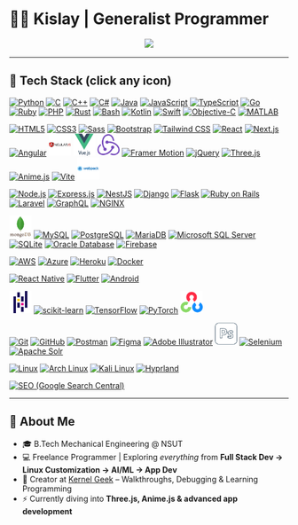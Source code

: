 # 👨‍💻 Kislay | Generalist Programmer

<p align="center">
  <img src="https://readme-typing-svg.herokuapp.com?size=24&color=36BCF7&center=true&vCenter=true&width=800&height=45&lines=Generalist+Programmer;Web+Developer;Full+Stack+Developer;Always+Learning+New+Tech" />
</p>

---
## 🚀 Tech Stack (click any icon)

<p align="center">

  <!-- Languages -->
  <a href="https://www.python.org/" target="_blank" rel="noreferrer"><img title="Python" src="https://cdn.jsdelivr.net/gh/devicons/devicon/icons/python/python-original.svg" height="40"/></a>
  <a href="https://en.cppreference.com/w/c" target="_blank" rel="noreferrer"><img title="C" src="https://cdn.jsdelivr.net/gh/devicons/devicon/icons/c/c-original.svg" height="40"/></a>
  <a href="https://isocpp.org/" target="_blank" rel="noreferrer"><img title="C++" src="https://cdn.jsdelivr.net/gh/devicons/devicon/icons/cplusplus/cplusplus-original.svg" height="40"/></a>
  <a href="https://learn.microsoft.com/dotnet/csharp/" target="_blank" rel="noreferrer"><img title="C#" src="https://cdn.jsdelivr.net/gh/devicons/devicon/icons/csharp/csharp-original.svg" height="40"/></a>
  <a href="https://www.java.com/" target="_blank" rel="noreferrer"><img title="Java" src="https://cdn.jsdelivr.net/gh/devicons/devicon/icons/java/java-original.svg" height="40"/></a>
  <a href="https://developer.mozilla.org/docs/Web/JavaScript" target="_blank" rel="noreferrer"><img title="JavaScript" src="https://cdn.jsdelivr.net/gh/devicons/devicon/icons/javascript/javascript-original.svg" height="40"/></a>
  <a href="https://www.typescriptlang.org/" target="_blank" rel="noreferrer"><img title="TypeScript" src="https://cdn.jsdelivr.net/gh/devicons/devicon/icons/typescript/typescript-original.svg" height="40"/></a>
  <a href="https://go.dev/" target="_blank" rel="noreferrer"><img title="Go" src="https://cdn.jsdelivr.net/gh/devicons/devicon/icons/go/go-original.svg" height="40"/></a>
  <a href="https://www.ruby-lang.org/" target="_blank" rel="noreferrer"><img title="Ruby" src="https://cdn.jsdelivr.net/gh/devicons/devicon/icons/ruby/ruby-original.svg" height="40"/></a>
  <a href="https://www.php.net/" target="_blank" rel="noreferrer"><img title="PHP" src="https://cdn.jsdelivr.net/gh/devicons/devicon/icons/php/php-original.svg" height="40"/></a>
  <a href="https://www.rust-lang.org/" target="_blank" rel="noreferrer"><img title="Rust" src="https://cdn.jsdelivr.net/gh/devicons/devicon/icons/rust/rust-plain.svg" height="40"/></a>
  <a href="https://www.gnu.org/software/bash/" target="_blank" rel="noreferrer"><img title="Bash" src="https://www.vectorlogo.zone/logos/gnu_bash/gnu_bash-icon.svg" height="40"/></a>
  <a href="https://kotlinlang.org/" target="_blank" rel="noreferrer"><img title="Kotlin" src="https://www.vectorlogo.zone/logos/kotlinlang/kotlinlang-icon.svg" height="40"/></a>
  <a href="https://developer.apple.com/swift/" target="_blank" rel="noreferrer"><img title="Swift" src="https://www.vectorlogo.zone/logos/swift/swift-icon.svg" height="40"/></a>
  <a href="https://developer.apple.com/documentation/objectivec" target="_blank" rel="noreferrer"><img title="Objective-C" src="https://www.vectorlogo.zone/logos/apple_objectivec/apple_objectivec-icon.svg" height="40"/></a>
  <a href="https://www.mathworks.com/products/matlab.html" target="_blank" rel="noreferrer"><img title="MATLAB" src="https://upload.wikimedia.org/wikipedia/commons/2/21/Matlab_Logo.png" height="40"/></a>

  <!-- Frontend / UI -->
  <a href="https://developer.mozilla.org/docs/Web/HTML" target="_blank" rel="noreferrer"><img title="HTML5" src="https://cdn.jsdelivr.net/gh/devicons/devicon/icons/html5/html5-original.svg" height="40"/></a>
  <a href="https://developer.mozilla.org/docs/Web/CSS" target="_blank" rel="noreferrer"><img title="CSS3" src="https://cdn.jsdelivr.net/gh/devicons/devicon/icons/css3/css3-original.svg" height="40"/></a>
  <a href="https://sass-lang.com/" target="_blank" rel="noreferrer"><img title="Sass" src="https://cdn.jsdelivr.net/gh/devicons/devicon/icons/sass/sass-original.svg" height="40"/></a>
  <a href="https://getbootstrap.com/" target="_blank" rel="noreferrer"><img title="Bootstrap" src="https://cdn.jsdelivr.net/gh/devicons/devicon/icons/bootstrap/bootstrap-original.svg" height="40"/></a>
  <a href="https://tailwindcss.com/" target="_blank" rel="noreferrer"><img title="Tailwind CSS" src="https://cdn.jsdelivr.net/gh/devicons/devicon/icons/tailwindcss/tailwindcss-original.svg" height="40"/></a>
  <a href="https://react.dev/" target="_blank" rel="noreferrer"><img title="React" src="https://cdn.jsdelivr.net/gh/devicons/devicon/icons/react/react-original.svg" height="40"/></a>
  <a href="https://nextjs.org/" target="_blank" rel="noreferrer"><img title="Next.js" src="https://cdn.jsdelivr.net/gh/devicons/devicon/icons/nextjs/nextjs-original.svg" height="40"/></a>
  <a href="https://angular.io/" target="_blank" rel="noreferrer"><img title="Angular" src="https://angular.io/assets/images/logos/angular/angular.svg" height="40"/></a>
  <a href="https://angularjs.org/" target="_blank" rel="noreferrer"><img title="AngularJS" src="https://raw.githubusercontent.com/devicons/devicon/master/icons/angularjs/angularjs-original-wordmark.svg" height="40"/></a>
  <a href="https://vuejs.org/" target="_blank" rel="noreferrer"><img title="Vue.js" src="https://raw.githubusercontent.com/devicons/devicon/master/icons/vuejs/vuejs-original-wordmark.svg" height="40"/></a>
  <a href="https://redux.js.org/" target="_blank" rel="noreferrer"><img title="Redux" src="https://raw.githubusercontent.com/devicons/devicon/master/icons/redux/redux-original.svg" height="40"/></a>
  <a href="https://www.framer.com/motion/" target="_blank" rel="noreferrer"><img title="Framer Motion" src="https://www.vectorlogo.zone/logos/framer/framer-icon.svg" height="40"/></a>
  <a href="https://jquery.com/" target="_blank" rel="noreferrer"><img title="jQuery" src="https://cdn.jsdelivr.net/gh/devicons/devicon/icons/jquery/jquery-original.svg" height="40"/></a>
  <a href="https://threejs.org/" target="_blank" rel="noreferrer"><img title="Three.js" src="https://skillicons.dev/icons?i=threejs" height="40"/></a>
  <a href="https://animejs.com/" target="_blank" rel="noreferrer"><img title="Anime.js" src="https://raw.githubusercontent.com/juliangarnier/anime/master/documentation/assets/img/favicon.png" height="40"/></a>
  <a href="https://vitejs.dev/" target="_blank" rel="noreferrer"><img title="Vite" src="https://skillicons.dev/icons?i=vite" height="40"/></a>
  <a href="https://webpack.js.org/" target="_blank" rel="noreferrer"><img title="Webpack" src="https://raw.githubusercontent.com/devicons/devicon/master/icons/webpack/webpack-original-wordmark.svg" height="40"/></a>

  <!-- Backend / APIs -->
  <a href="https://nodejs.org/" target="_blank" rel="noreferrer"><img title="Node.js" src="https://cdn.jsdelivr.net/gh/devicons/devicon/icons/nodejs/nodejs-original.svg" height="40"/></a>
  <a href="https://expressjs.com/" target="_blank" rel="noreferrer"><img title="Express.js" src="https://cdn.jsdelivr.net/gh/devicons/devicon/icons/express/express-original.svg" height="40"/></a>
  <a href="https://nestjs.com/" target="_blank" rel="noreferrer"><img title="NestJS" src="https://cdn.jsdelivr.net/gh/devicons/devicon/icons/nestjs/nestjs-plain.svg" height="40"/></a>
  <a href="https://www.djangoproject.com/" target="_blank" rel="noreferrer"><img title="Django" src="https://cdn.jsdelivr.net/gh/devicons/devicon/icons/django/django-plain.svg" height="40"/></a>
  <a href="https://flask.palletsprojects.com/" target="_blank" rel="noreferrer"><img title="Flask" src="https://www.vectorlogo.zone/logos/pocoo_flask/pocoo_flask-icon.svg" height="40"/></a>
  <a href="https://rubyonrails.org/" target="_blank" rel="noreferrer"><img title="Ruby on Rails" src="https://cdn.jsdelivr.net/gh/devicons/devicon/icons/rails/rails-plain-wordmark.svg" height="40"/></a>
  <a href="https://laravel.com/" target="_blank" rel="noreferrer"><img title="Laravel" src="https://cdn.jsdelivr.net/gh/devicons/devicon/icons/laravel/laravel-plain-wordmark.svg" height="40"/></a>
  <a href="https://graphql.org/" target="_blank" rel="noreferrer"><img title="GraphQL" src="https://cdn.jsdelivr.net/gh/devicons/devicon/icons/graphql/graphql-plain.svg" height="40"/></a>
  <a href="https://nginx.org/" target="_blank" rel="noreferrer"><img title="NGINX" src="https://cdn.jsdelivr.net/gh/devicons/devicon/icons/nginx/nginx-original.svg" height="40"/></a>

  <!-- Databases -->
  <a href="https://www.mongodb.com/" target="_blank" rel="noreferrer"><img title="MongoDB" src="https://raw.githubusercontent.com/devicons/devicon/master/icons/mongodb/mongodb-original-wordmark.svg" height="40"/></a>
  <a href="https://www.mysql.com/" target="_blank" rel="noreferrer"><img title="MySQL" src="https://cdn.jsdelivr.net/gh/devicons/devicon/icons/mysql/mysql-original.svg" height="40"/></a>
  <a href="https://www.postgresql.org/" target="_blank" rel="noreferrer"><img title="PostgreSQL" src="https://cdn.jsdelivr.net/gh/devicons/devicon/icons/postgresql/postgresql-original.svg" height="40"/></a>
  <a href="https://mariadb.org/" target="_blank" rel="noreferrer"><img title="MariaDB" src="https://www.vectorlogo.zone/logos/mariadb/mariadb-icon.svg" height="40"/></a>
  <a href="https://learn.microsoft.com/sql/sql-server" target="_blank" rel="noreferrer"><img title="Microsoft SQL Server" src="https://www.svgrepo.com/show/303229/microsoft-sql-server-logo.svg" height="40"/></a>
  <a href="https://www.sqlite.org/" target="_blank" rel="noreferrer"><img title="SQLite" src="https://www.vectorlogo.zone/logos/sqlite/sqlite-icon.svg" height="40"/></a>
  <a href="https://www.oracle.com/database/" target="_blank" rel="noreferrer"><img title="Oracle Database" src="https://www.vectorlogo.zone/logos/oracle/oracle-original.svg" height="40"/></a>
  <a href="https://firebase.google.com/" target="_blank" rel="noreferrer"><img title="Firebase" src="https://www.vectorlogo.zone/logos/firebase/firebase-icon.svg" height="40"/></a>

  <!-- Cloud / DevOps -->
  <a href="https://aws.amazon.com/" target="_blank" rel="noreferrer"><img title="AWS" src="https://www.vectorlogo.zone/logos/amazonwebservices/amazonwebservices-icon.svg" height="40"/></a>
  <a href="https://azure.microsoft.com/" target="_blank" rel="noreferrer"><img title="Azure" src="https://www.vectorlogo.zone/logos/microsoft_azure/microsoft_azure-icon.svg" height="40"/></a>
  <a href="https://www.heroku.com/" target="_blank" rel="noreferrer"><img title="Heroku" src="https://www.vectorlogo.zone/logos/heroku/heroku-icon.svg" height="40"/></a>
  <a href="https://www.docker.com/" target="_blank" rel="noreferrer"><img title="Docker" src="https://cdn.jsdelivr.net/gh/devicons/devicon/icons/docker/docker-original.svg" height="40"/></a>

  <!-- App Development -->
  <a href="https://reactnative.dev/" target="_blank" rel="noreferrer"><img title="React Native" src="https://reactnative.dev/img/header_logo.svg" height="40"/></a>
  <a href="https://flutter.dev/" target="_blank" rel="noreferrer"><img title="Flutter" src="https://www.vectorlogo.zone/logos/flutterio/flutterio-icon.svg" height="40"/></a>
  <a href="https://developer.android.com/" target="_blank" rel="noreferrer"><img title="Android" src="https://developer.android.com/images/logos/android.svg" height="40"/></a>

  <!-- ML / Data / CV -->
  <a href="https://pandas.pydata.org/" target="_blank" rel="noreferrer"><img title="Pandas" src="https://raw.githubusercontent.com/devicons/devicon/master/icons/pandas/pandas-original.svg" height="40"/></a>
  <a href="https://scikit-learn.org/" target="_blank" rel="noreferrer"><img title="scikit-learn" src="https://upload.wikimedia.org/wikipedia/commons/0/05/Scikit_learn_logo_small.svg" height="40"/></a>
  <a href="https://www.tensorflow.org/" target="_blank" rel="noreferrer"><img title="TensorFlow" src="https://www.vectorlogo.zone/logos/tensorflow/tensorflow-icon.svg" height="40"/></a>
  <a href="https://pytorch.org/" target="_blank" rel="noreferrer"><img title="PyTorch" src="https://www.vectorlogo.zone/logos/pytorch/pytorch-icon.svg" height="40"/></a>
  <a href="https://opencv.org/" target="_blank" rel="noreferrer"><img title="OpenCV" src="https://raw.githubusercontent.com/devicons/devicon/master/icons/opencv/opencv-original.svg" height="40"/></a>

  <!-- Tools -->
  <a href="https://git-scm.com/" target="_blank" rel="noreferrer"><img title="Git" src="https://www.vectorlogo.zone/logos/git-scm/git-scm-icon.svg" height="40"/></a>
  <a href="https://github.com/" target="_blank" rel="noreferrer"><img title="GitHub" src="https://cdn.jsdelivr.net/gh/devicons/devicon/icons/github/github-original.svg" height="40"/></a>
  <a href="https://www.postman.com/" target="_blank" rel="noreferrer"><img title="Postman" src="https://www.vectorlogo.zone/logos/getpostman/getpostman-icon.svg" height="40"/></a>
  <a href="https://www.figma.com/" target="_blank" rel="noreferrer"><img title="Figma" src="https://www.vectorlogo.zone/logos/figma/figma-icon.svg" height="40"/></a>
  <a href="https://www.adobe.com/products/illustrator.html" target="_blank" rel="noreferrer"><img title="Adobe Illustrator" src="https://www.vectorlogo.zone/logos/adobe_illustrator/adobe_illustrator-icon.svg" height="40"/></a>
  <a href="https://www.adobe.com/products/photoshop.html" target="_blank" rel="noreferrer"><img title="Adobe Photoshop" src="https://raw.githubusercontent.com/devicons/devicon/master/icons/photoshop/photoshop-line.svg" height="40"/></a>
  <a href="https://www.selenium.dev/" target="_blank" rel="noreferrer"><img title="Selenium" src="https://www.vectorlogo.zone/logos/selenium/selenium-icon.svg" height="40"/></a>
  <a href="https://solr.apache.org/" target="_blank" rel="noreferrer"><img title="Apache Solr" src="https://www.vectorlogo.zone/logos/apache_solr/apache_solr-icon.svg" height="40"/></a>

  <!-- OS / WM -->
  <a href="https://www.linux.org/" target="_blank" rel="noreferrer"><img title="Linux" src="https://cdn.jsdelivr.net/gh/devicons/devicon/icons/linux/linux-original.svg" height="40"/></a>
  <a href="https://archlinux.org/" target="_blank" rel="noreferrer"><img title="Arch Linux" src="https://upload.wikimedia.org/wikipedia/commons/a/a5/Archlinux-icon-crystal-64.svg" height="40"/></a>
  <a href="https://www.kali.org/" target="_blank" rel="noreferrer"><img title="Kali Linux" src="https://upload.wikimedia.org/wikipedia/commons/2/2b/Kali-dragon-icon.svg" height="40"/></a>
  <a href="https://hyprland.org/" target="_blank" rel="noreferrer"><img title="Hyprland" src="https://upload.wikimedia.org/wikipedia/commons/1/12/Hyprland_Logo.svg" height="40"/></a>

  <!-- SEO -->
  <a href="https://developers.google.com/search/docs" target="_blank" rel="noreferrer"><img title="SEO (Google Search Central)" src="https://img.icons8.com/?size=512&id=17949&format=png" height="40"/></a>

</p>

---

## 🌱 About Me  

- 🎓 B.Tech Mechanical Engineering @ NSUT  
- 💻 Freelance Programmer | Exploring *everything* from **Full Stack Dev → Linux Customization → AI/ML → App Dev**  
- 🎥 Creator at [Kernel Geek](https://youtube.com/@kernelgeek) – Walkthroughs, Debugging & Learning Programming  
- ⚡ Currently diving into **Three.js, Anime.js & advanced app development**  

